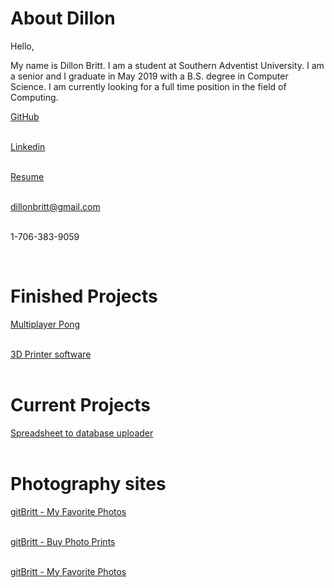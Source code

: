 
# About Dillon
<link rel="stylesheet" type="text/css" href="styles/style.css">
Hello,


My name is Dillon Britt.
I am a student at Southern Adventist University.
I am a senior and I graduate in May 2019 with a B.S. degree in Computer Science.
I am currently looking for a full time position in the field of Computing.


<a class = 'link_buttons' href="http://github.com/gitbritt">GitHub</a>
<br />
<br />

<a class = 'link_buttons' href="https://www.linkedin.com/in/gitbritt/">Linkedin</a>
<br />
<br />

<a class = 'link_buttons' href="/resume">Resume</a>
<br />
<br />


<a class = 'link_buttons' href = "mailto: dillonbritt@gmail.com">dillonbritt@gmail.com</a>
<br />
<br />

<a class = 'link_buttons' ref="tel:17063839059">1-706-383-9059</a>

<br />

# Finished Projects
<a class = 'link_buttons' href = "https://github.com/gitbritt/Multiplayer_Pong">Multiplayer Pong</a><br/><br/>

<a class = 'link_buttons' href = "https://github.com/gitbritt/3D_Printer_Software">3D Printer software</a><br/><br/>

# Current Projects

<a class = 'link_buttons' href = "https://github.com/gitbritt/SpreadSheet_To_DataBase"> Spreadsheet to database uploader</a><br/><br/>

# Photography sites

<a class = 'link_buttons' href = "https://instagram.com/gitbritt2">gitBritt - My Favorite Photos</a><br/><br/>

<a class = 'link_buttons' href = "https://portfolio.gitbritt.com/">gitBritt - Buy Photo Prints</a><br/><br/>

<a class = 'link_buttons' href = "https://www.500px.com/gitBritt">gitBritt - My Favorite Photos</a><br/><br/>
